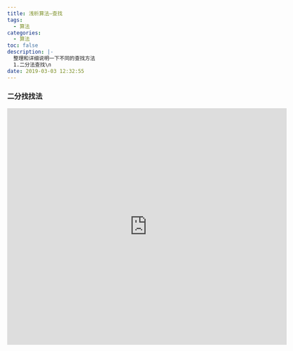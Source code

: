 ```yaml
---
title: 浅析算法—查找
tags:
  - 算法
categories:
  - 算法
toc: false
description: |-
  整理和详细说明一下不同的查找方法
  1.二分法查找\n
date: 2019-03-03 12:32:55
---
```


### 二分找找法
<iframe src="https://tool.lu/coderunner/embed/690.html" width="650" height="550" frameborder="0" mozallowfullscreen webkitallowfullscreen allowfullscreen></iframe>